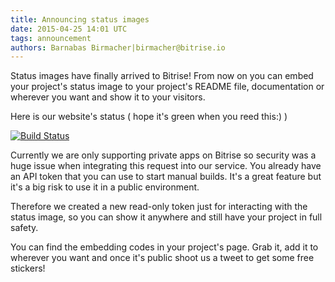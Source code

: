 ```yaml
---
title: Announcing status images
date: 2015-04-25 14:01 UTC
tags: announcement
authors: Barnabas Birmacher|birmacher@bitrise.io
---
```


Status images have finally arrived to Bitrise! From now on you can embed your project's status image to your project's README file, documentation or wherever you want and show it to your visitors.

Here is our website's status ( hope it's green when you reed this:) )

[![Build Status](https://www.bitrise.io/app/3fedf9cc1f9d8afa.svg?token=TOKEN&branch=master)](https://www.bitrise.io)


Currently we are only supporting private apps on Bitrise so security was a huge issue when integrating this request into our service. You already have an API token that you can use to start manual builds. It's a great feature but it's a big risk to use it in a public environment.

Therefore we created a new read-only token just for interacting with the status image, so you can show it anywhere and still have your project in full safety.

You can find the embedding codes in your project's page. Grab it, add it to wherever you want and once it's public shoot us a tweet to get some free stickers!